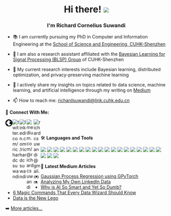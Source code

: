 <h1 align="center">Hi there! <img src="https://media.giphy.com/media/hvRJCLFzcasrR4ia7z/giphy.gif" width="40px"></h1>
<h3 align="center">I'm Richard Cornelius Suwandi</h3>

- 📚 I am currently pursuing my PhD in Computer and Information Engineering at the [School of Science and Engineering, CUHK-Shenzhen](https://sse.cuhk.edu.cn/en)

- 🔬 I am also a research assistant affiliated with the [Bayesian Learning for Signal Processing (BLSP) Group](https://blsp-group.github.io) of CUHK-Shenzhen

- 💬 My current research interests include Bayesian learning, distributed optimization, and privacy-preserving machine learning

- 📝 I actively share my insights on topics related to data science, machine learning, and artificial intelligence through my writing on [Medium](https://richardcsuwandi.medium.com)

- 📫 How to reach me: richardsuwandi@link.cuhk.edu.cn

🔗 **Connect With Me:**

[<img align="left" alt="richardcsuwandi.github.io" width="22px" src="https://raw.githubusercontent.com/iconic/open-iconic/master/svg/globe.svg" />][Website]
[<img align="left" alt="twitter.com/richardcsuwandi" width="22px" src="https://cdn.jsdelivr.net/npm/simple-icons@v3/icons/twitter.svg" />][Twitter]
[<img align="left" alt="linkedin.com/richardcsuwandi" width="22px" src="https://cdn.jsdelivr.net/npm/simple-icons@v3/icons/linkedin.svg" />][LinkedIn]
[<img align="left" alt="medium.com/@richardcsuwandi" width="22px" src="http://simpleicons.org/icons/medium.svg" />][Medium]
[<img align="left" alt="richardcsuwandi@gmail.com" width="22px" src="http://simpleicons.org/icons/microsoftoutlook.svg" />][Email]
<!-- [<img align="left" alt="https://www.kaggle.com/richardcsuwandi" width="22px" src="http://simpleicons.org/icons/kaggle.svg" />][Kaggle] -->

<br />
<br />

🛠️ **Languages and Tools**

![](https://img.shields.io/badge/Code-Python-informational?style=flat&logo=python&logoColor=white&color=3776AB)
![](https://img.shields.io/badge/Code-Julia-informational?style=flat&logo=julia&logoColor=white&color=9558B2)
![](https://img.shields.io/badge/Code-NumPy-informational?style=flat&logo=numpy&logoColor=white&color=013243)
![](https://img.shields.io/badge/Code-SciPy-informational?style=flat&logo=scipy&logoColor=white&color=8CAAE6)
![](https://img.shields.io/badge/Code-Pandas-informational?style=flat&logo=pandas&logoColor=white&color=150458)
![](https://img.shields.io/badge/Code-ScikitLearn-informational?style=flat&logo=scikit-learn&logoColor=white&color=F7931E)
![](https://img.shields.io/badge/Code-TensorFlow-informational?style=flat&logo=TensorFlow&logoColor=white&color=FF6F00)
![](https://img.shields.io/badge/Code-Keras-informational?style=flat&logo=Keras&logoColor=white&color=D00000)
![](https://img.shields.io/badge/Code-PyTorch-informational?style=flat&logo=PyTorch&logoColor=white&color=EE4C2C)
![](https://img.shields.io/badge/Code-VSCode-informational?style=flat&logo=visual-studio-code&logoColor=white&color=0078d7)
![](https://img.shields.io/badge/Code-RStudio-informational?style=flat&logo=rstudio&logoColor=white&color=75AADB)
![](https://img.shields.io/badge/Code-Jupyter-informational?style=flat&logo=jupyter&logoColor=white&color=F37626)
![](https://img.shields.io/badge/Code-Colab-informational?style=flat&logo=google-colab&logoColor=white&color=F4B400)
![](https://img.shields.io/badge/Code-Git-informational?style=flat&logo=Git&logoColor=white&color=F05032)
![](https://img.shields.io/badge/Code-Docker-informational?style=flat&logo=docker&logoColor=white&color=2496ED)
![](https://img.shields.io/badge/Code-Vim-informational?style=flat&logo=vim&logoColor=white&color=019733)
![](https://img.shields.io/badge/OS-Windows-informational?style=flat&logo=windows&logoColor=white&color=0078D6)
![](https://img.shields.io/badge/OS-Linux-informational?style=flat&logo=linux&logoColor=white&color=FCC624)
![](https://img.shields.io/badge/Code-LaTeX-informational?style=flat&logo=LaTeX&logoColor=white&color=008080)
![](https://img.shields.io/badge/Overleaf-informational?style=flat&logo=overleaf&logoColor=white&color=47A141)
![](https://img.shields.io/badge/Kaggle-informational?style=flat&logo=kaggle&logoColor=white&color=20BEFF)
![](https://img.shields.io/badge/GitHub-informational?style=flat&logo=github&logoColor=white&color=181717)

📕 **Latest Medium Articles**
<!-- BLOG-POST-LIST:START -->
- [Gaussian Process Regression using GPyTorch](https://towardsdatascience.com/gaussian-process-regression-using-gpytorch-2c174286f9cc?source=rss-727a207951a0------2)
- [Analyzing My Own LinkedIn Data](https://towardsdatascience.com/analyzing-my-own-linkedin-data-24df63a9dc28?source=rss-727a207951a0------2)
- [Why is AI So Smart and Yet So Dumb?](https://towardsdatascience.com/why-ai-is-so-smart-and-yet-so-dumb-c156cc87fafa?source=rss-727a207951a0------2)
- [6 Magic Commands That Every Data Wizard Should Know](https://towardsdatascience.com/6-magic-commands-that-every-data-wizard-should-know-87eaf9e2567c?source=rss-727a207951a0------2)
- [Data is the New Lego](https://towardsdatascience.com/data-is-the-new-lego-bc634cc8a795?source=rss-727a207951a0------2)
<!-- BLOG-POST-LIST:END -->
➡️ [More articles...](https://medium.com/@richardcsuwandi)

[Website]: https://richardcsuwandi.github.io
[Twitter]: https://twitter.com/richardcsuwandi
[LinkedIn]: https://linkedin.com/in/richardcsuwandi
[Medium]: https://medium.com/@richardcsuwandi
[Email]: mailto:richardsuwandi@link.cuhk.edu.cn
[Kaggle]: https://www.kaggle.com/richardcsuwandi
